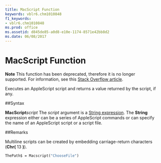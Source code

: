 ```yaml
---
title: MacScript Function
keywords: vblr6.chm1010848
f1_keywords:
- vblr6.chm1010848
ms.prod: office
ms.assetid: d845de85-a0d8-e10e-1174-8571e42bb8d2
ms.date: 06/08/2017
---
```


# MacScript Function


**Note** This function has been deprecated, therefore it is no longer supported. For information, see this [Stack Overflow article](https://stackoverflow.com/a/30949324/209942).

Executes an AppleScript script and returns a value returned by the script, if any.

##Syntax

**MacScript**_script_
The  _script_ argument is a [String expression](../../Glossary/vbe-glossary.md). The  **String** expression either can be a series of AppleScript commands or can specify the name of an AppleScript script or a script file.

##Remarks

Multiline scripts can be created by embedding carriage-return characters (**Chr(** 13 **)**).


```vb
ThePath$ = Macscript("ChooseFile")


```


